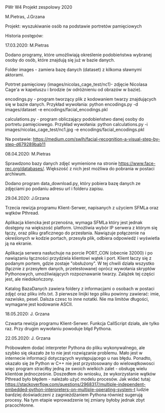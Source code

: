 PWr W4 Projekt zespolowy 2020

M.Pietras, J.Grzana

Projekt: wyszukiwanie osób na podstawie portretów pamięciowych


Historia postępów:

17.03.2020: M.Pietras

Dodano programy, które umożliwiają określenie podobieństwa wybranej osoby do osób, które znajdują się już w bazie danych.

Folder images - zamiera bazę danych (dataset) z kilkoma sławnymi aktorami.

Potrtret pamięciowy (images/nicolas_cage_test/nc1)- zdjęcie Nicolasa Cage'a w kapeluszu i brodzie (w odróżnieniu od obrazów w bazie).

encodings.py - program tworzący plik z kodowaniem twarzy znajdujących się w bazie danych. Przykład wywołania: python encodings.py -d 
images/dataset -e encodings/facial_encodings.pkl   

calculations.py - program obliczający podobieństwo danej osoby do portretu pamięciowego. Przykład wywołania: python calculations.py -i images/nicolas_cage_test/nc1.jpg -e encodings/facial_encodings.pkl   

Na postawie: https://medium.com/swlh/facial-recognition-a-visual-step-by-step-d679289bab11


08.04.2020: M.Pietras

Sprawdzono bazy danych zdjęć wymienione na stronie https://www.face-rec.org/databases/. Większość z nich jest możliwa do pobrania w postaci archiwum. 

Dodano program data_download.py, który pobiera bazę danych ze zdjęciami po podaniu adresu url i folderu zapisu.

29.04.2020: J.Grzana

Trzecia rewizja programu Klient-Serwer, napisanych z użyciem SFMLa oraz wątków Pthread. 

Aplikacja kliencka jest przenośna, wymaga SFMLa który jest jednak dostępny na większość platform. Umożliwia wybór IP serwera z którym się łączy, oraz pliku graficznego do przesłania. Nawiązuje połączenie na określonych w kodzie portach, przesyła plik, odbiera odpowiedź i wyświetla ją na ekranie. 

Aplikacja serwera nasłuchuje na porcie PORT_CON (obecnie 32000) i po nawiązaniu łączności przydziela klientowi wątek i port. Klient łaczy się z podanym portem, gdzie zostaje "obsłużony". W tej chwili działa wszystko (łącznie z przesyłem danych, przetestowane) oprócz wywołania skryptów Pythonowych, umożliwiających rozpoznawanie twarzy. Zalążek tej części jest, ale niedokończony.

Katalog BazaDanych zawiera foldery z informacjami o osobach w postaci zdjęć oraz pliku info.txt. 3 pierwsze linijki tego pliku powinny zawierać: imie, nazwisko, pesel. Dalsza czesc to inne notatki. Nie ma limitów długości, wymagane jest kodowanie ASCII. 

18.05.2020: J. Grzana

Czwarta rewizja programu Klient-Serwer.
Funkcja CallScript działa, ale tylko raz. Przy drugim wywołaniu powoduje błąd Pythona. 

22.05.2020: J. Grzana

Próbowałem dodać interpreter Pythona do pliku wykonywalnego, ale szybko się okazało że to nie jest rozwiązanie problemu. Mało jest w internecie informacji dotyczących występującego u nas błędu. Ponadto, okazało się że Python w C++ nie jest przystosowany do wielowątkowosci więc program straciłby jedną ze swoich wielkich zalet - obsługę wielu klientóœ jednocześnie. Doszedłem do wniosku, że wykorzystanie wątków Pthread było błędem - należało użyć modelu procesów. Jak widać tutaj: https://stackoverflow.com/questions/2968317/multiple-independent-embedded-python-interpreters-on-multiple-operating-system-t ludzie bardziej doświadczeni z zagnieżdżaniem Pythona również sugerują procesy. Na tym etapie wprowadzenie tej zmiany byłoby jednak zbyt pracochłonne.
